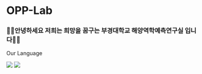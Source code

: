 # OPP-Lab


### 🌊🌊안녕하세요 저희는 희망을 꿈구는 부경대학교 해양역학예측연구실 입니다🌊🌊




Our Language


<img src="https://img.shields.io/badge/Python-FFCA28?style=flat-square&logo=Python&logoColor=white"/>
<img src="https://img.shields.io/badge/Fortran-3DDC84?style=flat-square&logo=Fortran&logoColor=black"/>

